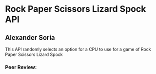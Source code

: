 # Rock Paper Scissors Lizard Spock API
## Alexander Soria

This API randomly selects an option for a CPU to use for a game of Rock Paper Scissors Lizard Spock

### Peer Review: 